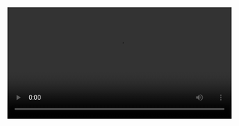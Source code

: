 

<video width="100%" controls controlslist="nodownload nofullscreen noremoteplayback" disablePictureInPicture>
  <source src="https://api.keepwork.com/ts-storage/siteFiles/15768/raw#19 海贼王-美化船身.webm" type="video/webm" />
  <source src="https://api.keepwork.com/ts-storage/siteFiles/15767/raw#19 海贼王-美化船身.mp4" type="video/mp4" />
   
  你的浏览器不支持播放
</video>
<style>
video::-webkit-media-controls-fullscreen-button { display: none; } 
</style>